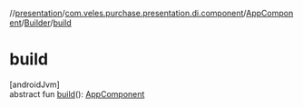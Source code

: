 //[presentation](../../../../index.md)/[com.veles.purchase.presentation.di.component](../../index.md)/[AppComponent](../index.md)/[Builder](index.md)/[build](build.md)

# build

[androidJvm]\
abstract fun [build](build.md)(): [AppComponent](../index.md)
